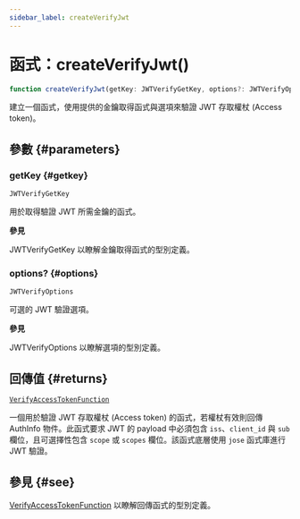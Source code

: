 ```yaml
---
sidebar_label: createVerifyJwt
---
```


# 函式：createVerifyJwt()

```ts
function createVerifyJwt(getKey: JWTVerifyGetKey, options?: JWTVerifyOptions): VerifyAccessTokenFunction;
```

建立一個函式，使用提供的金鑰取得函式與選項來驗證 JWT 存取權杖 (Access token)。

## 參數 {#parameters}

### getKey {#getkey}

`JWTVerifyGetKey`

用於取得驗證 JWT 所需金鑰的函式。

**參見**

JWTVerifyGetKey 以瞭解金鑰取得函式的型別定義。

### options? {#options}

`JWTVerifyOptions`

可選的 JWT 驗證選項。

**參見**

JWTVerifyOptions 以瞭解選項的型別定義。

## 回傳值 {#returns}

[`VerifyAccessTokenFunction`](/references/js/type-aliases/VerifyAccessTokenFunction.md)

一個用於驗證 JWT 存取權杖 (Access token) 的函式，若權杖有效則回傳 AuthInfo 物件。此函式要求 JWT 的 payload 中必須包含 `iss`、`client_id` 與 `sub` 欄位，且可選擇性包含 `scope` 或 `scopes` 欄位。該函式底層使用 `jose` 函式庫進行 JWT 驗證。

## 參見 {#see}

[VerifyAccessTokenFunction](/references/js/type-aliases/VerifyAccessTokenFunction.md) 以瞭解回傳函式的型別定義。